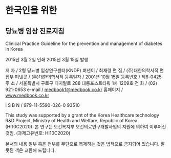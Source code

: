 # 한국인을 위한
## 당뇨병 임상 진료지침
Clinical Practice Guideline for the prevention and management of diabetes in Korea

2015년 3월 2일 인쇄
2015년 3월 15일 발행

저 자 / 2형 당뇨병 임상연구센터(KNDP)
펴낸이 / 최재령
편 집 / (주)대한의학서적 편집부
펴낸곳 / (주)대한의학서적
등록일자 / 2001년 10월 15일
등록번호 / 제6-0425
주 소 / 서울특별시 구로구 디지털로 288 대륭포스트타워 1차 1209호
전 화 / (02) 921-0653
e-mail / medbook1@medbook.co.kr
홈페이지 / www.medbook.co.kr

I S B N / 979-11-5590-026-0 93510

This study was supported by a grant of the Korea Healthcare technology R&D Project, Ministry of Health and Welfare, Republic of Korea. (HI10C2020).
본 연구는 보건복지부 보건의료연구개발사업의 지원에 의하여 이루어진 것임. (과제고유번호: HI10C2020)

본서의 내용 일부 혹은 전부를 무단으로 복제하는 것은 법적으로 금지되어 있습니다. 잘못된 책은 교환해 드립니다.